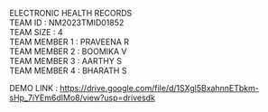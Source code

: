 ELECTRONIC HEALTH RECORDS                                                                                                                                                    
TEAM ID   : NM2023TMID01852                                                                                                                        
TEAM SIZE : 4                                                                                                                                            
TEAM MEMBER 1 :  PRAVEENA R                                                                                                                                      
TEAM MEMBER 2 :  BOOMIKA V                                                                                                                            
TEAM MEMBER 3 :  AARTHY S                                                                                                                                    
TEAM MEMBER 4 :  BHARATH S                                                                                                                                          




DEMO LINK : https://drive.google.com/file/d/1SXgl5BxahnnETbkm-sHp_7iYEm6dIMo8/view?usp=drivesdk
